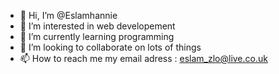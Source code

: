 - 👋 Hi, I’m @Eslamhannie
- 👀 I’m interested in web developement 
- 🌱 I’m currently learning programming 
- 💞️ I’m looking to collaborate on lots of things 
- 📫 How to reach me my email adress : eslam_zlo@live.co.uk

<!---
Eslamhannie/Eslamhannie is a ✨ special ✨ repository because its `README.md` (this file) appears on your GitHub profile.
You can click the Preview link to take a look at your changes.
--->
